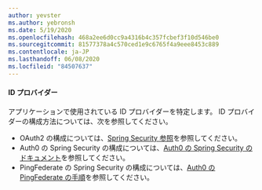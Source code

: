 ```yaml
---
author: yevster
ms.author: yebronsh
ms.date: 5/19/2020
ms.openlocfilehash: 468a2ee6d0cc9a4316b4c357fcbef3f10d546be0
ms.sourcegitcommit: 81577378a4c570ced1e9c6765f4a9eee8453c889
ms.contentlocale: ja-JP
ms.lasthandoff: 06/08/2020
ms.locfileid: "84507637"
---
```

#### <a name="identity-providers"></a>ID プロバイダー

アプリケーションで使用されている ID プロバイダーを特定します。 ID プロバイダーの構成方法については、次を参照してください。

* OAuth2 の構成については、[Spring Security 参照](https://docs.spring.io/spring-security/site/docs/current/reference/html5/#oauth2)を参照してください。
* Auth0 の Spring Security の構成については、[Auth0 の Spring Security のドキュメント](https://auth0.com/docs/quickstart/backend/java-spring-security5/01-authorization)を参照してください。
* PingFederate の Spring Security の構成については、[Auth0 の PingFederate の手順](https://auth0.com/authenticate/java-spring-security/ping-federate/)を参照してください。
